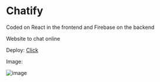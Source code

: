 # Chatify

Coded on React in the frontend and Firebase on the backend

Website to chat online

Deploy: <a href="https://chatify-rusher.vercel.app/" target="_blank">Click</a>

Image:

![image](https://github.com/rusherdv/chatify/assets/105472000/b7753310-53a4-404b-a5f4-33500c1697d8)

